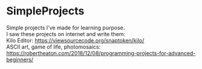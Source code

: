 # SimpleProjects
Simple projects I've made for learning purpose. <br />
I saw these projects on internet and write them: <br />
Kilo Editor: https://viewsourcecode.org/snaptoken/kilo/ <br />
ASCII art, game of life, photomosaics: https://robertheaton.com/2018/12/08/programming-projects-for-advanced-beginners/ <br />

